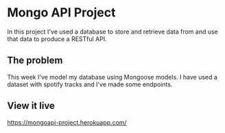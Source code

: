 # Mongo API Project

In this project I've used a database to store and retrieve data from and use that data to produce a RESTful API. 

## The problem

This week I've model my database using Mongoose models. I have used a dataset with spotify tracks and I've made some endpoints. 

## View it live

https://mongoapi-project.herokuapp.com/
